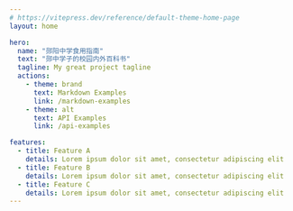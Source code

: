 ```yaml
---
# https://vitepress.dev/reference/default-theme-home-page
layout: home

hero:
  name: "郧阳中学食用指南"
  text: "郧中学子的校园内外百科书"
  tagline: My great project tagline
  actions:
    - theme: brand
      text: Markdown Examples
      link: /markdown-examples
    - theme: alt
      text: API Examples
      link: /api-examples

features:
  - title: Feature A
    details: Lorem ipsum dolor sit amet, consectetur adipiscing elit
  - title: Feature B
    details: Lorem ipsum dolor sit amet, consectetur adipiscing elit
  - title: Feature C
    details: Lorem ipsum dolor sit amet, consectetur adipiscing elit
---
```


